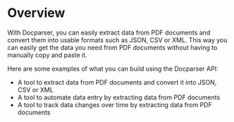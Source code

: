 # Overview

With Docparser, you can easily extract data from PDF documents and convert them
into usable formats such as JSON, CSV or XML. This way you can easily get the
data you need from PDF documents without having to manually copy and paste it.

Here are some examples of what you can build using the Docparser API:

- A tool to extract data from PDF documents and convert it into JSON, CSV or
  XML
- A tool to automate data entry by extracting data from PDF documents
- A tool to track data changes over time by extracting data from PDF documents
